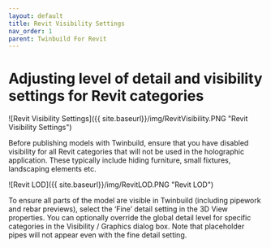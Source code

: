 ```yaml
---
layout: default
title: Revit Visibility Settings
nav_order: 1
parent: Twinbuild For Revit
---
```


# Adjusting level of detail and visibility settings for Revit categories

![Revit Visibility Settings]({{ site.baseurl}}/img/RevitVisibility.PNG "Revit Visibility Settings")

Before publishing models with Twinbuild, ensure that you have disabled visibility for all Revit categories that will not be used in the holographic application. These typically include hiding furniture, small fixtures, landscaping elements etc.

![Revit LOD]({{ site.baseurl}}/img/RevitLOD.PNG "Revit LOD")

To ensure all parts of the model are visible in Twinbuild (including pipework and rebar previews), select the ‘Fine’ detail setting in the 3D View properties. You can optionally override the global detail level for specific categories in the Visibility / Graphics dialog box. Note that placeholder pipes will not appear even with the fine detail setting.
